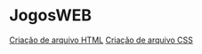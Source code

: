 # JogosWEB
[Criação de arquivo HTML](https://riqsodre.github.io/JogosWEB/AC2/index.html)
[Criação de arquivo CSS](https://riqsodre.github.io/JogosWEB/AC2/style.css)
